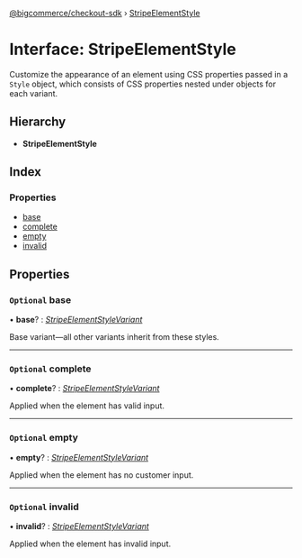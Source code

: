 [@bigcommerce/checkout-sdk](../README.md) › [StripeElementStyle](stripeelementstyle.md)

# Interface: StripeElementStyle

Customize the appearance of an element using CSS properties passed in a `Style` object,
which consists of CSS properties nested under objects for each variant.

## Hierarchy

* **StripeElementStyle**

## Index

### Properties

* [base](stripeelementstyle.md#optional-base)
* [complete](stripeelementstyle.md#optional-complete)
* [empty](stripeelementstyle.md#optional-empty)
* [invalid](stripeelementstyle.md#optional-invalid)

## Properties

### `Optional` base

• **base**? : *[StripeElementStyleVariant](stripeelementstylevariant.md)*

Base variant—all other variants inherit from these styles.

___

### `Optional` complete

• **complete**? : *[StripeElementStyleVariant](stripeelementstylevariant.md)*

Applied when the element has valid input.

___

### `Optional` empty

• **empty**? : *[StripeElementStyleVariant](stripeelementstylevariant.md)*

Applied when the element has no customer input.

___

### `Optional` invalid

• **invalid**? : *[StripeElementStyleVariant](stripeelementstylevariant.md)*

Applied when the element has invalid input.
